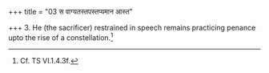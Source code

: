 +++
title = "03 स वाग्यतस्तपस्तप्यमान आस्त"

+++
3. He (the sacrificer) restrained in speech remains practicing penance upto the rise of a constellation.[^1]  


[^1]: Cf. TS VI.1.4.3f.  
